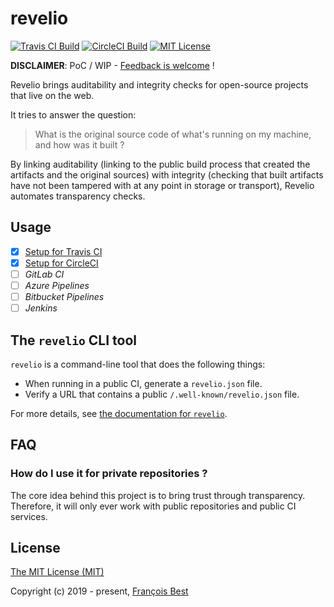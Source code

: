 # revelio

[![Travis CI Build](https://img.shields.io/travis/com/47ng/revelio.svg?label=Travis%20CI)](https://travis-ci.com/47ng/revelio)
[![CircleCI Build](https://img.shields.io/circleci/project/github/47ng/revelio/master.svg?label=CircleCI)](https://circleci.com/gh/47ng/revelio)
[![MIT License](https://img.shields.io/github/license/47ng/revelio.svg?color=blue)](./LICENSE)

**DISCLAIMER**: PoC / WIP - [Feedback is welcome](https://github.com/47ng/revelio/issues) !

Revelio brings auditability and integrity checks for open-source projects
that live on the web.

It tries to answer the question:

> What is the original source code of what's running on my machine, and how was it built ?

By linking auditability (linking to the public build process that created the
artifacts and the original sources) with integrity (checking that built
artifacts have not been tampered with at any point in storage or transport),
Revelio automates transparency checks.

## Usage

- [x] [Setup for Travis CI](./docs/usage/travis-ci.md)
- [x] [Setup for CircleCI](./docs/usage/circle-ci.md)
- [ ] _GitLab CI_
- [ ] _Azure Pipelines_
- [ ] _Bitbucket Pipelines_
- [ ] _Jenkins_

## The `revelio` CLI tool

`revelio` is a command-line tool that does the following things:

- When running in a public CI, generate a `revelio.json` file.
- Verify a URL that contains a public `/.well-known/revelio.json` file.

For more details, see [the documentation for `revelio`](./revelio/readme.md).

## FAQ

### How do I use it for private repositories ?

The core idea behind this project is to bring trust through transparency.
Therefore, it will only ever work with public repositories and public CI services.

## License

[The MIT License (MIT)](./LICENSE)

Copyright (c) 2019 - present, [François Best](https://francoisbest.com)
